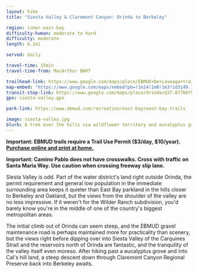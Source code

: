 ```yaml
---
layout: hike
title: "Siesta Valley & Claremont Canyon: Orinda to Berkeley"

region: inner-east-bay
difficulty-human: moderate to hard
difficulty: moderate
length: 6.1mi

served: daily

travel-time: 15min
travel-time-from: MacArthur BART

trailhead-link: https://www.google.com/maps/place/EBMUD+De+Laveaga+trailhead/@37.8798442,-122.1877036,17z/data=!4m6!3m5!1s0x80857d058454485f:0x2b710e8294892b59!8m2!3d37.880693!4d-122.1879556!16s%2Fg%2F11swk09yn6!5m1!1e4
map-embed: "https://www.google.com/maps/embed?pb=!1m14!1m8!1m3!1d3149.164128374172!2d-122.1877036!3d37.8798442!3m2!1i1024!2i768!4f13.1!3m3!1m2!1s0x80857d058454485f%3A0x2b710e8294892b59!2sEBMUD%20De%20Laveaga%20trailhead!5e0!3m2!1sen!2sus!4v1687410120664!5m2!1sen!2sus"
transit-stop-link: https://www.google.com/maps/place/Orinda/@37.8776679,-122.1837661,17z/data=!4m6!3m5!1s0x80857d28db940f59:0x7e2560a8eaf12a3!8m2!3d37.8784774!4d-122.1836847!16s%2Fg%2F1jkymbdfk!5m1!1e4
gpx: siesta-valley.gpx

park-link: https://www.ebmud.com/recreation/east-bay/east-bay-trails

image: siesta-valley.jpg
blurb: A trek over the hills via wildflower territory and eucalyptus groves with views of the city, Berkeley, and inland.
---
```


**Important: EBMUD trails require a Trail Use Permit ($3/day, $10/year). [Purchase online and print at home.](https://www.ebmud.com/recreation/550)**

**Important: Camino Pablo does not have crosswalks. Cross with traffic on Santa Maria Way. Use caution when crossing freeway slip lane.**

Siesta Valley is odd. Part of the water district's land right outside Orinda, the permit requirement and general low population in the immediate surrounding area keeps it quieter than East Bay parkland in the hills closer to Berkeley and Oakland, but the views from the shoulder of the valley are no less impressive. If it weren't for the Wilder Ranch subdivision, you'd barely know you're in the middle of one of the country's biggest metropolitan areas.

The initial climb out of Orinda can seem steep, and the EBMUD gravel maintenance road is perhaps maintained more for practicality than scenery, but the views right before dipping over into Siesta Valley of the Carquines Strait and the reservoirs north of Orinda are fantastic, and the tranquility of the valley itself even moreso. After hiking past a eucalyptus grove and into Cal's hill land, a steep descent down through Claremont Canyon Regional Preserve back into Berkeley awaits.
